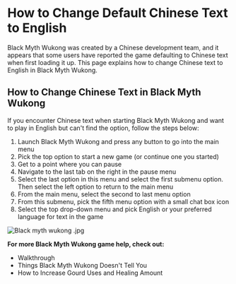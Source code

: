 # How to Change Default Chinese Text to English

Black Myth Wukong was created by a Chinese development team, and it appears that some users have reported the game defaulting to Chinese text when first loading it up. This page explains how to change Chinese text to English in Black Myth Wukong. 

## How to Change Chinese Text in Black Myth Wukong

If you encounter Chinese text when starting Black Myth Wukong and want to play in English but can't find the option, follow the steps below: 

  1. Launch Black Myth Wukong and press any button to go into the main menu
  2. Pick the top option to start a new game (or continue one you started)
  3. Get to a point where you can pause
  4. Navigate to the last tab on the right in the pause menu
  5. Select the last option in this menu and select the first submenu option. Then select the left option to return to the main menu
  6. From the main menu, select the second to last menu option
  7. From this submenu, pick the fifth menu option with a small chat box icon
  8. Select the top drop-down menu and pick English or your preferred language for text in the game

![Black myth wukong .jpg](https://oyster.ignimgs.com/mediawiki/apis.ign.com/black-myth-wukong/8/88/Black_myth_wukong_.jpg)

**For more Black Myth Wukong game help, check out:**

  * Walkthrough
  * Things Black Myth Wukong Doesn't Tell You
  * How to Increase Gourd Uses and Healing Amount

